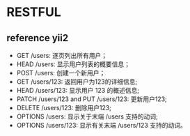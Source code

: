 # RESTFUL

## reference yii2

- GET /users: 逐页列出所有用户；
- HEAD /users: 显示用户列表的概要信息；
- POST /users: 创建一个新用户；
- GET /users/123: 返回用户为123的详细信息;
- HEAD /users/123: 显示用户 123 的概述信息;
- PATCH /users/123 and PUT /users/123: 更新用户123;
- DELETE /users/123: 删除用户123;
- OPTIONS /users: 显示关于末端 /users 支持的动词;
- OPTIONS /users/123: 显示有关末端 /users/123 支持的动词。